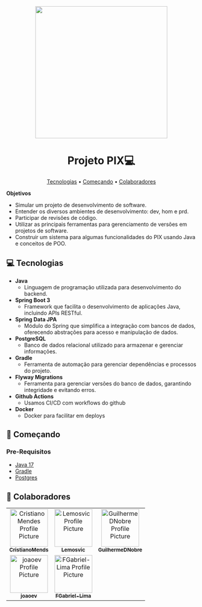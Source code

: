 <div align="center"><img width="350px" src="https://upload.wikimedia.org/wikipedia/commons/thumb/a/a2/Logo%E2%80%94pix_powered_by_Banco_Central_%28Brazil%2C_2020%29.svg/800px-Logo%E2%80%94pix_powered_by_Banco_Central_%28Brazil%2C_2020%29.svg.png"></div>
<h1 align="center" style="font-weight: bold;">Projeto PIX💻</h1>

<p align="center">
 <a href="#technologies">Tecnologias</a> • 
 <a href="#started">Começando</a> • 
 <a href="#colab">Colaboradores</a>
</p>

<b>Objetivos</b>
- Simular um projeto de desenvolvimento de software.
- Entender os diversos ambientes de desenvolvimento:
dev, hom e prd.
- Participar de revisões de código.
- Utilizar as principais ferramentas para gerenciamento de
versões em projetos de software.
- Construir um sistema para algumas funcionalidades do
PIX usando Java e conceitos de POO.

<h2 id="technologies">💻 Tecnologias</h2>

<ul>
  <li><strong>Java</strong>
    <ul>
      <li>Linguagem de programação utilizada para desenvolvimento do backend.</li>
    </ul>
  </li>
  <li><strong>Spring Boot 3</strong>
    <ul>
      <li>Framework que facilita o desenvolvimento de aplicações Java, incluindo APIs RESTful.</li>
    </ul>
  </li>
  <li><strong>Spring Data JPA</strong>
    <ul>
      <li>Módulo do Spring que simplifica a integração com bancos de dados, oferecendo abstrações para acesso e manipulação de dados.</li>
    </ul>
  </li>
  <li><strong>PostgreSQL</strong>
    <ul>
      <li>Banco de dados relacional utilizado para armazenar e gerenciar informações.</li>
    </ul>
  </li>
  <li><strong>Gradle</strong>
    <ul>
      <li>Ferramenta de automação para gerenciar dependências e processos do projeto.</li>
    </ul>
  </li>
  <li><strong>Flyway Migrations</strong>
    <ul>
      <li>Ferramenta para gerenciar versões do banco de dados, garantindo integridade e evitando erros.</li>
    </ul>
  </li>
  <li><strong>Github Actions</strong>
    <ul>
      <li>Usamos CI/CD com workflows do github</li>
    </ul>
  </li>
  <li><strong>Docker</strong>
    <ul>
      <li>Docker para facilitar em deploys</li>
    </ul>
  </li>
</ul>




<h2 id="started">🚀 Começando</h2>

<h3>Pre-Requisitos</h3>

- [Java 17](https://www.java.com/pt-BR/download/manual.jsp)
- [Gradle](https://gradle.org/install/)
- [Postgres](https://www.postgresql.org/)

<h2 id="colab"> 🤝 Colaboradores</h2>

<table>
  <tr>
    <td align="center">
      <a href="https://github.com/CristianoMends">
        <img src="https://avatars.githubusercontent.com/u/116528159?v=4" width="100px;" alt="Cristiano Mendes Profile Picture"/><br>
        <sub><b>CristianoMends</b></sub>
      </a>
    </td>
    <td align="center">
      <a href="https://github.com/Lemosvic">
        <img src="https://avatars.githubusercontent.com/u/137304343?v=4" width="100px;" alt="Lemosvic Profile Picture"/><br>
        <sub><b>Lemosvic</b></sub>
      </a>
    </td>
    <td align="center">
      <a href="https://github.com/GuilhermeDNobre">
        <img src="https://avatars.githubusercontent.com/u/88898043?v=4" width="100px;" alt="GuilhermeDNobre Profile Picture"/><br>
        <sub><b>GuilhermeDNobre</b></sub>
      </a>
    </td>
  </tr>
  <tr>
    <td align="center">
      <a href="https://github.com/joaoev">
        <img src="https://avatars.githubusercontent.com/u/101232352?v=4" width="100px;" alt="joaoev Profile Picture"/><br>
        <sub><b>joaoev</b></sub>
      </a>
    </td>
    <td align="center">
      <a href="https://github.com/FGabriel-Lima">
        <img src="https://avatars.githubusercontent.com/u/95498571?v=4" width="100px;" alt="FGabriel-Lima Profile Picture"/><br>
        <sub><b>FGabriel-Lima</b></sub>
      </a>
    </td>
  </tr>
</table>